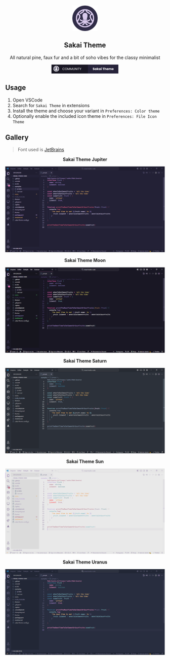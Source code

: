 <p align="center">
    <img src="assets/icon.png" width="80" />
    <h2 align="center">Sakai Theme</h2>
</p>

<p align="center">All natural pine, faux fur and a bit of soho vibes for the classy minimalist</p>

<div align="center">
    <img src="assets/emphasis.png" />
</div>

## Usage

1. Open VSCode
2. Search for `Sakai Theme` in extensions
3. Install the theme and choose your variant in `Preferences: Color theme`
4. Optionally enable the included icon theme in `Preferences: File Icon Theme`

## Gallery

> Font used is [JetBrains](https://www.jetbrains.com/lp/mono/)

<div align="center">

**Sakai Theme Jupiter**

<img src="assets/jupiter.png" />

**Sakai Theme Moon**

<img src="assets/moon.png" />

**Sakai Theme Saturn**

<img src="assets/saturn.png" />

**Sakai Theme Sun**

<img src="assets/sun.png" />

**Sakai Theme Uranus**

<img src="assets/uranus.png" />

</div>
